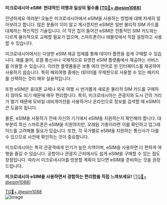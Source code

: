 **미크로네시아 eSIM: 현대적인 여행과 일상의 필수품 [[TG💪+ @esim1088](https://t.me/s/esim1088)]**

안녕하세요 여러분! 오늘은 미크로네시아에서 eSIM을 사용하는 방법에 대해 자세히 알아보려고 합니다. 많은 분들이 이미 알고 계시겠지만 eSIM은 일반 물리적 SIM 카드를 대체하는 혁신적인 기술입니다. 이 작은 칩이 들어간 eSIM은 전통적인 SIM 카드와는 다르게 물리적으로 교체할 필요가 없으며, 스마트폰이나 태블릿에서 직접 설정하고 사용할 수 있습니다.

미크로네시아에서는 다양한 eSIM 제공 업체를 통해 데이터 플랜을 쉽게 구매할 수 있습니다. 예를 들어, 로컬 통신사나 국제적으로 유명한 eSIM 플랫폼에서 제공하는 서비스를 이용할 수 있습니다. 이러한 플랫폼들은 보통 여러 언어로 된 인터페이스를 제공하여 사용하기 쉽습니다. 특히 해외여행 중에는 데이터를 무제한으로 사용할 수 있는 패키지를 선택하는 것이 매우 실용적입니다.

또한 eSIM은 휴대폰 교체나 외국 여행 시 번거롭게 새로운 물리적 SIM 카드를 구매하지 않아도 되기 때문에 매우 편리합니다. 특히, 미크로네시아는 관광지와 도시 간의 거리가 멀기 때문에 모바일 네비게이션을 사용하거나 온라인으로 정보를 검색할 때 eSIM이 큰 도움이 됩니다.

물론, eSIM을 사용하기 전에 자신의 기기에서 eSIM을 지원하는지 확인해야 합니다. 대부분의 최신 스마트폰은 eSIM을 지원하지만, 오래된 기종이라면 이를 확인하고 업그레이드를 고려해볼 필요가 있습니다. 또한, 각 국가별로 eSIM을 지원하는 통신사가 다를 수 있으므로 사전에 확인하는 것이 중요합니다.

미크로네시아는 특히 관광객에게 인기가 높은 지역이며, eSIM을 사용하면 더 편하게 여행을 즐길 수 있습니다. 공항이나 관광지 근처에서도 쉽게 eSIM을 구매할 수 있는 점도 장점입니다. 따라서 미크로네시아를 방문할 계획이 있다면 eSIM을 준비하는 것을 권장드립니다.

**미크로네시아 eSIM을 사용하면서 경험하는 편리함을 직접 느껴보세요!** [[TG💪+ @esim1088](https://t.me/s/esim1088)]

[TG💪+ @esim1088](https://t.me/s/esim1088)  
![Image](https://i.postimg.cc/Y0z9fWf4/image.png)